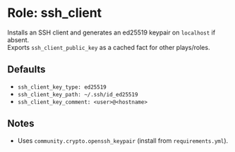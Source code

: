 # Role: ssh_client

Installs an SSH client and generates an ed25519 keypair on `localhost` if absent.  
Exports `ssh_client_public_key` as a cached fact for other plays/roles.

## Defaults
- `ssh_client_key_type: ed25519`
- `ssh_client_key_path: ~/.ssh/id_ed25519`
- `ssh_client_key_comment: <user>@<hostname>`

## Notes
- Uses `community.crypto.openssh_keypair` (install from `requirements.yml`).
